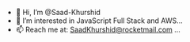 - 👋 Hi, I’m @Saad-Khurshid
- 👀 I’m interested in JavaScript Full Stack and AWS...
- 📫 Reach me at: SaadKhurshid@rocketmail.com ...

<!---
Saad-Khurshid/Saad-Khurshid is a ✨ special ✨ repository because its `README.md` (this file) appears on your GitHub profile.
You can click the Preview link to take a look at your changes.
--->
